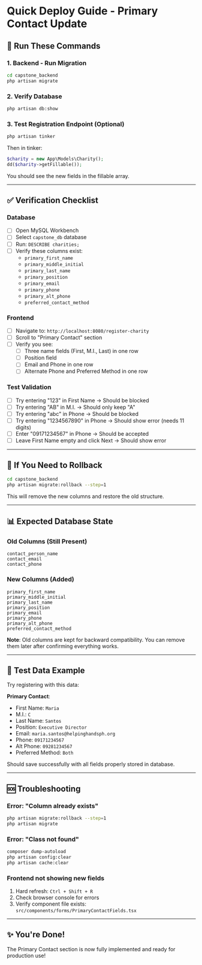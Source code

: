 # Quick Deploy Guide - Primary Contact Update

## 🚀 Run These Commands

### 1. Backend - Run Migration
```bash
cd capstone_backend
php artisan migrate
```

### 2. Verify Database
```bash
php artisan db:show
```

### 3. Test Registration Endpoint (Optional)
```bash
php artisan tinker
```
Then in tinker:
```php
$charity = new App\Models\Charity();
dd($charity->getFillable());
```

You should see the new fields in the fillable array.

---

## ✅ Verification Checklist

### Database
- [ ] Open MySQL Workbench
- [ ] Select `capstone_db` database
- [ ] Run: `DESCRIBE charities;`
- [ ] Verify these columns exist:
  - `primary_first_name`
  - `primary_middle_initial`
  - `primary_last_name`
  - `primary_position`
  - `primary_email`
  - `primary_phone`
  - `primary_alt_phone`
  - `preferred_contact_method`

### Frontend
- [ ] Navigate to: `http://localhost:8080/register-charity`
- [ ] Scroll to "Primary Contact" section
- [ ] Verify you see:
  - [ ] Three name fields (First, M.I., Last) in one row
  - [ ] Position field
  - [ ] Email and Phone in one row
  - [ ] Alternate Phone and Preferred Method in one row

### Test Validation
- [ ] Try entering "123" in First Name → Should be blocked
- [ ] Try entering "AB" in M.I. → Should only keep "A"
- [ ] Try entering "abc" in Phone → Should be blocked
- [ ] Try entering "1234567890" in Phone → Should show error (needs 11 digits)
- [ ] Enter "09171234567" in Phone → Should be accepted
- [ ] Leave First Name empty and click Next → Should show error

---

## 🔄 If You Need to Rollback

```bash
cd capstone_backend
php artisan migrate:rollback --step=1
```

This will remove the new columns and restore the old structure.

---

## 📊 Expected Database State

### Old Columns (Still Present)
```
contact_person_name
contact_email  
contact_phone
```

### New Columns (Added)
```
primary_first_name
primary_middle_initial
primary_last_name
primary_position
primary_email
primary_phone
primary_alt_phone
preferred_contact_method
```

**Note**: Old columns are kept for backward compatibility. You can remove them later after confirming everything works.

---

## 🎯 Test Data Example

Try registering with this data:

**Primary Contact**:
- First Name: `Maria`
- M.I.: `C`
- Last Name: `Santos`
- Position: `Executive Director`
- Email: `maria.santos@helpinghandsph.org`
- Phone: `09171234567`
- Alt Phone: `09281234567`
- Preferred Method: `Both`

Should save successfully with all fields properly stored in database.

---

## 🆘 Troubleshooting

### Error: "Column already exists"
```bash
php artisan migrate:rollback --step=1
php artisan migrate
```

### Error: "Class not found"
```bash
composer dump-autoload
php artisan config:clear
php artisan cache:clear
```

### Frontend not showing new fields
1. Hard refresh: `Ctrl + Shift + R`
2. Check browser console for errors
3. Verify component file exists: `src/components/forms/PrimaryContactFields.tsx`

---

## ✨ You're Done!

The Primary Contact section is now fully implemented and ready for production use!
